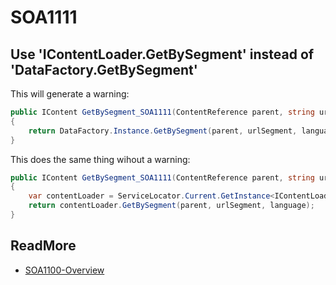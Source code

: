 # SOA1111

## Use 'IContentLoader.GetBySegment' instead of 'DataFactory.GetBySegment'

This will generate a warning:

```C#
public IContent GetBySegment_SOA1111(ContentReference parent, string urlSegment, CultureInfo language)
{
	return DataFactory.Instance.GetBySegment(parent, urlSegment, language);
}
```

This does the same thing wihout a warning:

```C#
public IContent GetBySegment_SOA1111(ContentReference parent, string urlSegment, CultureInfo language)
{
	var contentLoader = ServiceLocator.Current.GetInstance<IContentLoader>();
	return contentLoader.GetBySegment(parent, urlSegment, language);
}
```

## ReadMore

- [SOA1100-Overview](https://github.com/Stekeblad/stekeblad.optimizely.analyzers/blob/master/doc/Analyzers/SOA1100-Overview.md)
